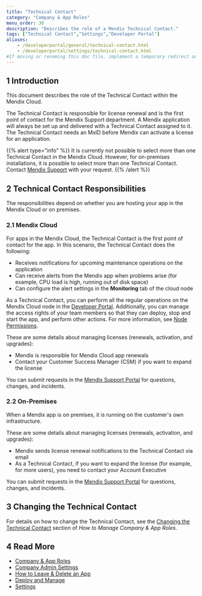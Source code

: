 ```yaml
---
title: "Technical Contact"
category: "Company & App Roles"
menu_order: 30
description: "Describes the role of a Mendix Technical Contact."
tags: ["Technical Contact","Settings","Developer Portal"]
aliases:
    - /developerportal/general/technical-contact.html
    - /developerportal/settings/technical-contact.html
#If moving or renaming this doc file, implement a temporary redirect and let the respective team know they should update the URL in the product. See Mapping to Products for more details.
---
```


## 1 Introduction

This document describes the role of the Technical Contact within the Mendix Cloud.

The Technical Contact is responsible for license renewal and is the first point of contact for the Mendix Support department. A Mendix application will always be set up and delivered with a Technical Contact assigned to it. The Technical Contact needs an MxID before Mendix can activate a license for an application.

{{% alert type="info" %}}
It is currently not possible to select more than one Technical Contact in the Mendix Cloud. However, for on-premises installations, it is possible to select more than one Technical Contact. Contact [Mendix Support](https://support.mendix.com) with your request.
{{% /alert %}}

## 2 Technical Contact Responsibilities

The responsibilities depend on whether you are hosting your app in the Mendix Cloud or on premises.

### 2.1 Mendix Cloud

For apps in the Mendix Cloud, the Technical Contact is the first point of contact for the app. In this scenario, the Technical Contact does the following:

* Receives notifications for upcoming maintenance operations on the application
* Can receive alerts from the Mendix app when problems arise (for example, CPU load is high, running out of disk space)
* Can configure the alert settings in the **Monitoring** tab of the cloud node

As a Technical Contact, you can perform all the regular operations on the Mendix Cloud node in the [Developer Portal](http://home.mendix.com). Additionally, you can manage the access rights of your team members so that they can deploy, stop and start the app, and perform other actions. For more information, see [Node Permissions](/developerportal/deploy/node-permissions).

These are some details about managing licenses (renewals, activation, and upgrades):

* Mendix is responsible for Mendix Cloud app renewals
* Contact your Customer Success Manager (CSM) if you want to expand the license

You can submit requests in the [Mendix Support Portal](https://support.mendix.com) for questions, changes, and incidents.

### 2.2 On-Premises

When a Mendix app is on premises, it is running on the customer's own infrastructure.

These are some details about managing licenses (renewals, activation, and upgrades):

* Mendix sends license renewal notifications to the Technical Contact via email
* As a Technical Contact, if you want to expand the license (for example, for more users), you need to contact your Account Executive

You can submit requests in the [Mendix Support Portal](https://support.mendix.com) for questions, changes, and incidents.

## 3 Changing the Technical Contact

For details on how to change the Technical Contact, see the [Changing the Technical Contact](manage-roles#change-technical-contact) section of *How to Manage Company & App Roles*.

## 4 Read More

* [Company & App Roles](/developerportal/company-app-roles/index)
* [Company Admin Settings](/developerportal/company-app-roles/companyadmin-settings)
* [How to Leave & Delete an App](../settings/leave-delete-app)
* [Deploy and Manage](/developerportal/deploy)
* [Settings](/developerportal/settings)
